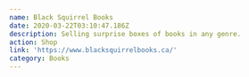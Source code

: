 ```yaml
---
name: Black Squirrel Books
date: 2020-03-22T03:10:47.186Z
description: Selling surprise boxes of books in any genre.
action: Shop
link: 'https://www.blacksquirrelbooks.ca/'
category: Books
---
```

